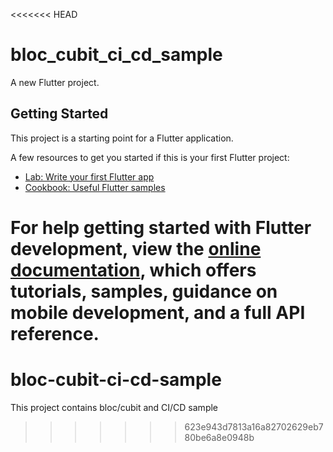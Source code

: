 <<<<<<< HEAD
# bloc_cubit_ci_cd_sample

A new Flutter project.

## Getting Started

This project is a starting point for a Flutter application.

A few resources to get you started if this is your first Flutter project:

- [Lab: Write your first Flutter app](https://docs.flutter.dev/get-started/codelab)
- [Cookbook: Useful Flutter samples](https://docs.flutter.dev/cookbook)

For help getting started with Flutter development, view the
[online documentation](https://docs.flutter.dev/), which offers tutorials,
samples, guidance on mobile development, and a full API reference.
=======
# bloc-cubit-ci-cd-sample
This project contains bloc/cubit and CI/CD sample
>>>>>>> 623e943d7813a16a82702629eb780be6a8e0948b
